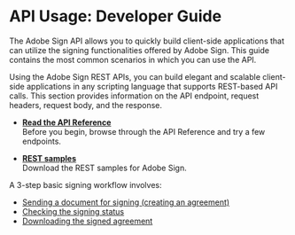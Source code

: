 # API Usage: Developer Guide

The Adobe Sign API allows you to quickly build client-side applications that can utilize the signing functionalities offered by Adobe Sign. This guide contains the most common scenarios in which you can use the API.

Using the Adobe Sign REST APIs, you can build elegant and scalable client-side applications in any scripting language that supports REST-based API calls. This section provides information on the API endpoint, request headers, request body, and the response.

- [**Read the API Reference**](https://secure.na1.adobesign.com/public/docs/restapi/v6)  
Before you begin, browse through the API Reference and try a few endpoints.

- [**REST samples**](https://secure.na1.adobesign.com/redirect/latestRestApiSamples)  
Download the REST samples for Adobe Sign.

A 3-step basic signing workflow involves:

- [Sending a document for signing (creating an agreement)](api_usage/send_signing.md)
- [Checking the signing status](api_usage/check_status.md)
- [Downloading the signed agreement](api_usage/download_agreement.md)
